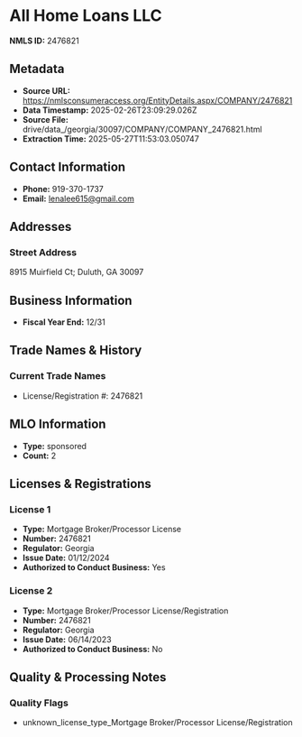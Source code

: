 # All Home Loans LLC

**NMLS ID:** 2476821

## Metadata
- **Source URL:** https://nmlsconsumeraccess.org/EntityDetails.aspx/COMPANY/2476821
- **Data Timestamp:** 2025-02-26T23:09:29.026Z
- **Source File:** drive/data_/georgia/30097/COMPANY/COMPANY_2476821.html
- **Extraction Time:** 2025-05-27T11:53:03.050747

## Contact Information
- **Phone:** 919-370-1737
- **Email:** lenalee615@gmail.com

## Addresses
### Street Address
8915 Muirfield Ct; Duluth, GA 30097

## Business Information
- **Fiscal Year End:** 12/31

## Trade Names & History
### Current Trade Names
- License/Registration #: 2476821

## MLO Information
- **Type:** sponsored
- **Count:** 2

## Licenses & Registrations

### License 1
- **Type:** Mortgage Broker/Processor License
- **Number:** 2476821
- **Regulator:** Georgia
- **Issue Date:** 01/12/2024
- **Authorized to Conduct Business:** Yes

### License 2
- **Type:** Mortgage Broker/Processor License/Registration
- **Number:** 2476821
- **Regulator:** Georgia
- **Issue Date:** 06/14/2023
- **Authorized to Conduct Business:** No

## Quality & Processing Notes
### Quality Flags
- unknown_license_type_Mortgage Broker/Processor License/Registration

